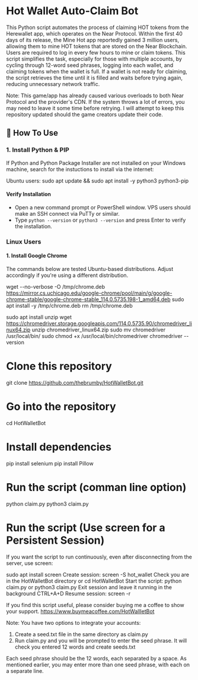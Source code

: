 # Hot Wallet Auto-Claim Bot

This Python script automates the process of claiming HOT tokens from the Herewallet app, which operates on the Near Protocol. Within the first 40 days of its release, the Mine Hot app reportedly gained 3 million users, allowing them to mine HOT tokens that are stored on the Near Blockchain. Users are required to log in every few hours to mine or claim tokens. This script simplifies the task, especially for those with multiple accounts, by cycling through 12-word seed phrases, logging into each wallet, and claiming tokens when the wallet is full. If a wallet is not ready for claiming, the script retrieves the time until it is filled and waits before trying again, reducing unnecessary network traffic.

Note: This game/app has already caused various overloads to both Near Protocol and the provider's CDN.
If the system throws a lot of errors, you may need to leave it some time before retrying.
I will attempt to keep this repository updated should the game creators update their code.

## 🚀 How To Use


### 1. Install Python & PIP

If Python and Python Package Installer are not installed on your Windows machine, search for the instuctions to install via the internet:

Ubuntu users: 
sudo apt update && sudo apt install -y python3 python3-pip

#### Verify Installation

- Open a new command prompt or PowerShell window. VPS users should make an SSH connect via PuTTy or similar.
- Type `python --version` or `python3 --version` and press Enter to verify the installation.

### Linux Users

#### 1. Install Google Chrome

The commands below are tested Ubuntu-based distributions. Adjust accordingly if you're using a different distribution.

wget --no-verbose -O /tmp/chrome.deb https://mirror.cs.uchicago.edu/google-chrome/pool/main/g/google-chrome-stable/google-chrome-stable_114.0.5735.198-1_amd64.deb
sudo apt install -y /tmp/chrome.deb
rm /tmp/chrome.deb

sudo apt install unzip
wget https://chromedriver.storage.googleapis.com/114.0.5735.90/chromedriver_linux64.zip
unzip chromedriver_linux64.zip
sudo mv chromedriver /usr/local/bin/
sudo chmod +x /usr/local/bin/chromedriver
chromedriver --version

# Clone this repository
git clone https://github.com/thebrumby/HotWalletBot.git

# Go into the repository
cd HotWalletBot

# Install dependencies
pip install selenium
pip install Pillow

# Run the script (comman line option)
python claim.py
python3 claim.py


# Run the script (Use screen for a Persistent Session)

If you want the script to run continuously, even after disconnecting from the server, use screen:

sudo apt install screen
Create session: screen -S hot_wallet
Check you are in the HotWalletBot directory or cd HotWalletBot
Start the script: python claim.py or python3 claim.py
Exit session and leave it running in the background CTRL+A+D
Resume session: screen -r

If you find this script useful, please consider buying me a coffee to show your support.
https://www.buymeacoffee.com/HotWallletBot

Note: You have two options to integrate your accounts:
1) Create a seed.txt file in the same directory as claim.py
2) Run claim.py and you will be prompted to enter the seed phrase. It will check you entered 12 words and create seeds.txt

Each seed phrase should be the 12 words, each separated by a space.
As mentioned earlier, you may enter more than one seed phrase, with each on a separate line.